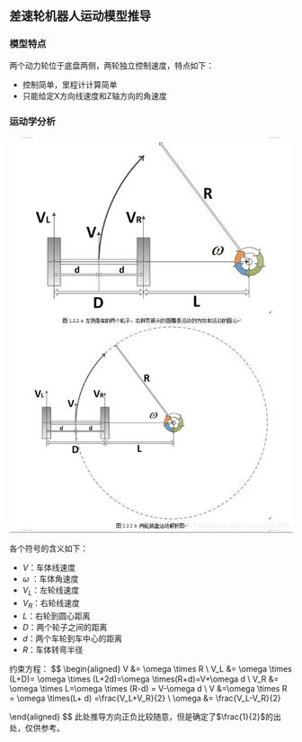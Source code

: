 ## 差速轮机器人运动模型推导

### 模型特点

两个动力轮位于底盘两侧，两轮独立控制速度，特点如下：

+ 控制简单，里程计计算简单
+ 只能给定X方向线速度和Z轴方向的角速度



### 运动学分析

![](../figures/2wd_odom.jpg)

各个符号的含义如下：

+ $V$：车体线速度
+ $\omega$ ：车体角速度
+ $V_L$：左轮线速度
+ $V_R$：右轮线速度
+ $L$：右轮到圆心距离
+ $D$：两个轮子之间的距离
+ $d$：两个车轮到车中心的距离
+ $R$：车体转弯半径

约束方程：
$$
\begin{aligned}
V &= \omega \times R \\
V_L &= \omega \times (L+D)= \omega \times (L+2d)=\omega \times(R+d)=V+\omega d \\
V_R &= \omega \times L=\omega \times (R-d)  = V-\omega d \\
V &=\omega \times R = \omega \times(L+ d) =\frac{V_L+V_R}{2} \\
\omega &= \frac{V_L-V_R}{2}

\end{aligned}
$$
此处推导方向正负比较随意，但是确定了$\frac{1}{2}$的出处，仅供参考。
